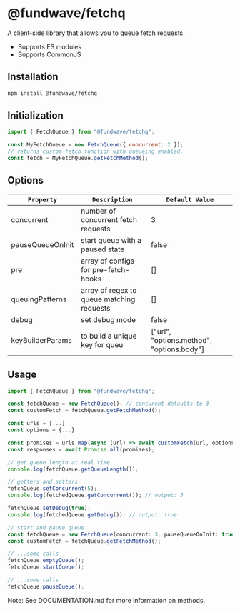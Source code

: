 # @fundwave/fetchq

A client-side library that allows you to queue fetch requests.

- Supports ES modules
- Supports CommonJS

## Installation

```sh
npm install @fundwave/fetchq
```

## Initialization

```js
import { FetchQueue } from "@fundwave/fetchq";

const MyFetchQueue = new FetchQueue({ concurrent: 2 });
// returns custom fetch function with queueing enabled.
const fetch = MyFetchQueue.getFetchMethod();
```

## Options

| `Property`        | `Description`                             | `Default Value`                           |
| ----------------- | -------------------------------------     | --------------                            |
| concurrent        | number of concurrent fetch requests       | 3                                         |
| pauseQueueOnInit  | start queue with a paused state           | false                                     |
| pre               | array of configs for pre-fetch-hooks      | []                                        |
| queuingPatterns   | array of regex to queue matching requests | []                                        |
| debug             | set debug mode                            | false                                     |
| keyBuilderParams  | to build a unique key for queu            | ["url", "options.method", "options.body"] |

## Usage

```js
import { FetchQueue } from "@fundwave/fetchq";

const fetchQueue = new FetchQueue(); // concurent defaults to 3
const customFetch = fetchQueue.getFetchMethod();

const urls = [...]
const options = {...}

const promises = urls.map(async (url) => await customFetch(url, options))
const responses = await Promise.all(promises);
```

```js
// get queue length at real time
console.log(fetchQueue.getQueueLength());
```

```js
// getters and setters
fetchQueue.setConcurrent(5);
console.log(fetchedQueue.getConcurrent()); // output: 5

fetchQueue.setDebug(true);
console.log(fetchedQueue.getDebug()); // output: true
```

```js
// start and pause queue
const fetchQueue = new FetchQueue(concurrent: 3, pauseQueueOnInit: true);
const customFetch = fetchQueue.getFetchMethod();

// ...some calls
fetchQueue.emptyQueue();
fetchQueue.startQueue();

// ...some calls
fetchQueue.pauseQueue();
```

Note: See DOCUMENTATION.md for more information on methods.